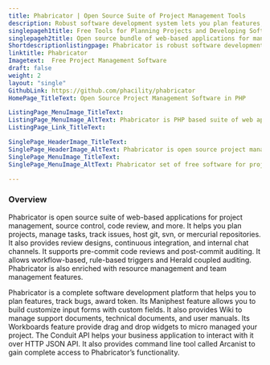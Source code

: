 ```yaml
---
title: Phabricator | Open Source Suite of Project Management Tools
description: Robust software development system lets you plan features, track bugs, and audit code. It provides continuous integration with git and internal chat channels.
singlepageh1title: Free Tools for Planning Projects and Developing Software
singlepageh2title: Open source bundle of web-based applications for manage projects, host source code, review code, audit code, manage resources and manage teams.
Shortdescriptionlistingpage: Phabricator is robust software development system lets you plan features, track bugs, and audit code. It provides continuous integration with git and internal chat channels.
linktitle: Phabricator
Imagetext:  Free Project Management Software 
draft: false
weight: 2
layout: "single"
GithubLink: https://github.com/phacility/phabricator
HomePage_TitleText: Open Source Project Management Software in PHP

ListingPage_MenuImage_TitleText: 
ListingPage_MenuImage_AltText: Phabricator is PHP based suite of web application for project management
ListingPage_Link_TitleText: 

SinglePage_HeaderImage_TitleText: 
SinglePage_HeaderImage_AltText: Phabricator is open source project management software in PHP
SinglePage_MenuImage_TitleText: 
SinglePage_MenuImage_AltText: Phabricator set of free software for project planning and tracking

---
```

### **Overview**

Phabricator is open source suite of web-based applications for project management, source control, code review, and more. It helps you plan projects, manage tasks, track issues, host git, svn, or mercurial repositories. It also provides review designs, continuous integration, and internal chat channels. It supports pre-commit code reviews and post-commit auditing. It allows workflow-based, rule-based triggers and Herald coupled auditing. Phabricator is also enriched with resource management and team management features.

Phabricator is a complete software development platform that helps you to plan features, track bugs, award token. Its Maniphest feature allows you to build customize input forms with custom fields. It also provides Wiki to manage support documents, technical documents, and user manuals. Its Workboards feature provide drag and drop widgets to micro managed your project. The Conduit API helps your business application to interact with it over HTTP JSON API. It also provides command line tool called Arcanist to gain complete access to Phabricator’s functionality.
